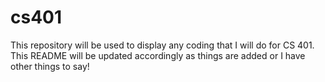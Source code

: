 # cs401

This repository will be used to display any coding that I will do for CS 401. This README will be updated accordingly as things are added or I have other things to say!
